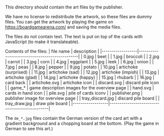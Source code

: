 This directory should contain the art files by the publisher.

We have no license to redistribute the artwork, so these files are
dummy files. You can get the artwork by playing the game on
https://boardgamearena.com/ and saving the media files.

The files do not contain text. The text is put on top of the cards
with JavaScript (to make it translateable).

Contents of the files:
| file name        | description                                   |
|------------------|-----------------------------------------------|
| 0.jpg            | beet                                          |
| 1.jpg            | broccoli                                      |
| 2.jpg            | carrot                                        |
| 3.jpg            | corn                                          |
| 4.jpg            | eggplant                                      |
| 5.jpg            | leek                                          |
| 6.jpg            | onion                                         |
| 7.jpg            | peas                                          |
| 8.jpg            | pepper                                        |
| 9.jpg            | potato                                        |
| 10.jpg           | artichoke (surprised)                         |
| 11.jpg           | artichoke (sad)                               |
| 12.jpg           | artichoke (impish)                            |
| 13.jpg           | artichoke (glad)                              |
| 14.jpg           | artichoke (happy)                             |
| 15.jpg           | rhubarb                                       |
| 16.jpg           | card back                                     |
| artichoke.svg    | artichoke icon                                |
| discard.svg      | discard pile icon                             |
| game_*           | game description images for the overview page |
| hand.svg         | cards in hand icon                            |
| pile.svg         | pile of cards iconv                           |
| publisher.png    | publisher image for overview page             |
| tray_discard.jpg | discard pile board                            |
| tray_draw.jpg    | draw pile board                               |
|------------------|-----------------------------------------------|


The `de_*.jpg` files contain the German version of the card art with a
gradient background and a chopping board at the bottom. (Play the game
in German to see this art.)
